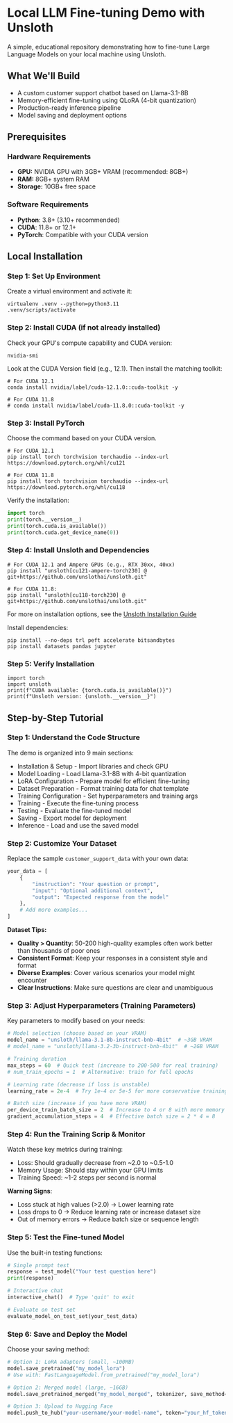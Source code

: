 # Local LLM Fine-tuning Demo with Unsloth

A simple, educational repository demonstrating how to fine-tune Large Language Models on your local machine using Unsloth.

## What We'll Build
- A custom customer support chatbot based on Llama-3.1-8B
- Memory-efficient fine-tuning using QLoRA (4-bit quantization)
- Production-ready inference pipeline
- Model saving and deployment options

##  Prerequisites

### Hardware Requirements
- **GPU:** NVIDIA GPU with 3GB+ VRAM (recommended: 8GB+)
- **RAM:** 8GB+ system RAM
- **Storage:** 10GB+ free space

### Software Requirements
- **Python**: 3.8+ (3.10+ recommended)
- **CUDA**: 11.8+ or 12.1+
- **PyTorch**: Compatible with your CUDA version

## Local Installation

### Step 1: Set Up Environment

Create a virtual environment and activate it:

```
virtualenv .venv --python=python3.11
.venv/scripts/activate
```

### Step 2: Install CUDA (if not already installed)

Check your GPU's compute capability and CUDA version:
```
nvidia-smi
```

Look at the CUDA Version field (e.g., 12.1). Then install the matching toolkit:

```
# For CUDA 12.1
conda install nvidia/label/cuda-12.1.0::cuda-toolkit -y

# For CUDA 11.8
# conda install nvidia/label/cuda-11.8.0::cuda-toolkit -y
```

### Step 3: Install PyTorch
Choose the command based on your CUDA version.

```
# For CUDA 12.1
pip install torch torchvision torchaudio --index-url https://download.pytorch.org/whl/cu121

# For CUDA 11.8
pip install torch torchvision torchaudio --index-url https://download.pytorch.org/whl/cu118
```

Verify the installation:

```python
import torch
print(torch.__version__)
print(torch.cuda.is_available())
print(torch.cuda.get_device_name(0))
```

### Step 4: Install Unsloth and Dependencies

```
# For CUDA 12.1 and Ampere GPUs (e.g., RTX 30xx, 40xx)
pip install "unsloth[cu121-ampere-torch230] @ git+https://github.com/unslothai/unsloth.git"

# For CUDA 11.8: 
pip install "unsloth[cu118-torch230] @ git+https://github.com/unslothai/unsloth.git"
```

For more on installation options, see the [Unsloth Installation Guide](https://docs.unsloth.ai/get-started/installing-+-updating/pip-install)

Install dependencies:
```
pip install --no-deps trl peft accelerate bitsandbytes
pip install datasets pandas jupyter
```

### Step 5: Verify Installation

```
import torch
import unsloth
print(f"CUDA available: {torch.cuda.is_available()}")
print(f"Unsloth version: {unsloth.__version__}")
```

## Step-by-Step Tutorial

### Step 1: Understand the Code Structure

The demo is organized into 9 main sections:
- Installation & Setup - Import libraries and check GPU
- Model Loading - Load Llama-3.1-8B with 4-bit quantization
- LoRA Configuration - Prepare model for efficient fine-tuning
- Dataset Preparation - Format training data for chat template
- Training Configuration - Set hyperparameters and training args
- Training - Execute the fine-tuning process
- Testing - Evaluate the fine-tuned model
- Saving - Export model for deployment
- Inference - Load and use the saved model

### Step 2: Customize Your Dataset
Replace the sample `customer_support_data` with your own data:

```python
your_data = [
    {
        "instruction": "Your question or prompt",
        "input": "Optional additional context",
        "output": "Expected response from the model"
    },
    # Add more examples...
]
```

**Dataset Tips:**
- **Quality > Quantity**: 50-200 high-quality examples often work better than thousands of poor ones
- **Consistent Format**: Keep your responses in a consistent style and format
- **Diverse Examples**: Cover various scenarios your model might encounter
- **Clear Instructions**: Make sure questions are clear and unambiguous

### Step 3: Adjust Hyperparameters (Training Parameters)
Key parameters to modify based on your needs:

```python
# Model selection (choose based on your VRAM)
model_name = "unsloth/llama-3.1-8b-instruct-bnb-4bit"  # ~3GB VRAM
# model_name = "unsloth/llama-3.2-3b-instruct-bnb-4bit"  # ~2GB VRAM

# Training duration
max_steps = 60  # Quick test (increase to 200-500 for real training)
# num_train_epochs = 1  # Alternative: train for full epochs

# Learning rate (decrease if loss is unstable)
learning_rate = 2e-4  # Try 1e-4 or 5e-5 for more conservative training

# Batch size (increase if you have more VRAM)
per_device_train_batch_size = 2  # Increase to 4 or 8 with more memory
gradient_accumulation_steps = 4  # Effective batch size = 2 * 4 = 8
```


### Step 4: Run the Training Scrip & Monitor

Watch these key metrics during training:

- Loss: Should gradually decrease from ~2.0 to ~0.5-1.0
- Memory Usage: Should stay within your GPU limits
- Training Speed: ~1-2 steps per second is normal

**Warning Signs**:

- Loss stuck at high values (>2.0) → Lower learning rate
- Loss drops to 0 → Reduce learning rate or increase dataset size
- Out of memory errors → Reduce batch size or sequence length

### Step 5: Test the Fine-tuned Model

Use the built-in testing functions:

```python
# Single prompt test
response = test_model("Your test question here")
print(response)

# Interactive chat
interactive_chat()  # Type 'quit' to exit

# Evaluate on test set
evaluate_model_on_test_set(your_test_data)
```

### Step 6: Save and Deploy the Model

Choose your saving method:

```python
# Option 1: LoRA adapters (small, ~100MB)
model.save_pretrained("my_model_lora")
# Use with: FastLanguageModel.from_pretrained("my_model_lora")

# Option 2: Merged model (large, ~16GB)
model.save_pretrained_merged("my_model_merged", tokenizer, save_method="merged_16bit")

# Option 3: Upload to Hugging Face
model.push_to_hub("your-username/your-model-name", token="your_hf_token")
```
